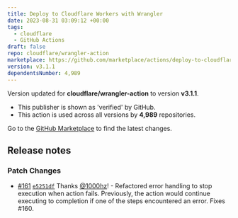 ```yaml
---
title: Deploy to Cloudflare Workers with Wrangler
date: 2023-08-31 03:09:12 +00:00
tags:
  - cloudflare
  - GitHub Actions
draft: false
repo: cloudflare/wrangler-action
marketplace: https://github.com/marketplace/actions/deploy-to-cloudflare-workers-with-wrangler
version: v3.1.1
dependentsNumber: 4,989
---
```



Version updated for **cloudflare/wrangler-action** to version **v3.1.1**.
- This publisher is shown as 'verified' by GitHub.
- This action is used across all versions by **4,989** repositories.

Go to the [GitHub Marketplace](https://github.com/marketplace/actions/deploy-to-cloudflare-workers-with-wrangler) to find the latest changes.

## Release notes

### Patch Changes

-   [#161](https://github.com/cloudflare/wrangler-action/pull/161) [`e5251df`](https://github.com/cloudflare/wrangler-action/commit/e5251df52154e9ebc98edb02ee0598c7210dcf0f) Thanks [@1000hz](https://github.com/1000hz)! - Refactored error handling to stop execution when action fails. Previously, the action would continue executing to completion if one of the steps encountered an error. Fixes #160.

